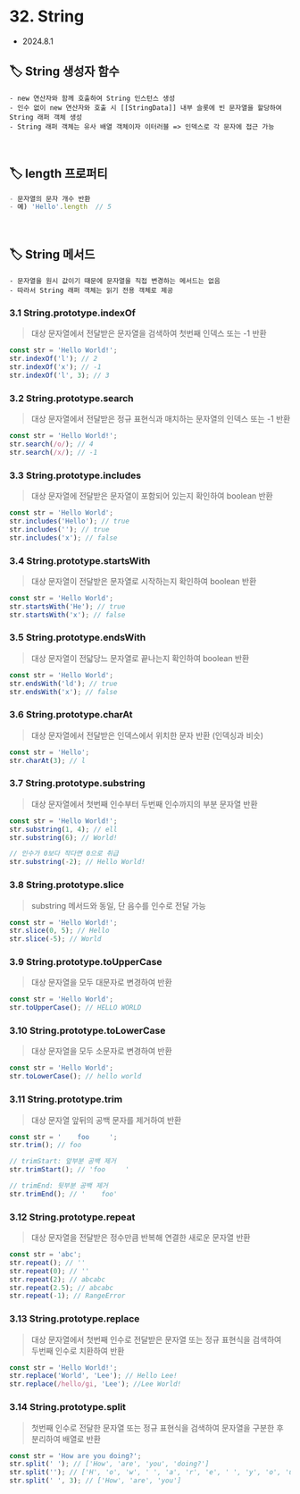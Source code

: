 # 32. String

- 2024.8.1

## 🏷 String 생성자 함수

```
- new 연산자와 함께 호출하여 String 인스턴스 생성
- 인수 없이 new 연산자와 호출 시 [[StringData]] 내부 슬롯에 빈 문자열을 할당하여 String 래퍼 객체 생성
- String 래퍼 객체는 유사 배열 객체이자 이터러블 => 인덱스로 각 문자에 접근 가능
```

<br />

## 🏷 length 프로퍼티

```jsx
- 문자열의 문자 개수 반환
- 예) 'Hello'.length  // 5
```

<br />

## 🏷 String 메서드

```
- 문자열을 원시 값이기 때문에 문자열을 직접 변경하는 메서드는 없음
- 따라서 String 래퍼 객체는 읽기 전용 객체로 제공
```

### 3.1 String.prototype.indexOf

> 대상 문자열에서 전달받은 문자열을 검색하여 첫번째 인덱스 또는 -1 반환

```jsx
const str = 'Hello World!';
str.indexOf('l'); // 2
str.indexOf('x'); // -1
str.indexOf('l', 3); // 3
```

### 3.2 String.prototype.search

> 대상 문자열에서 전달받은 정규 표현식과 매치하는 문자열의 인덱스 또는 -1 반환

```jsx
const str = 'Hello World!';
str.search(/o/); // 4
str.search(/x/); // -1
```

### 3.3 String.prototype.includes

> 대상 문자열에 전달받은 문자열이 포함되어 있는지 확인하여 boolean 반환

```jsx
const str = 'Hello World';
str.includes('Hello'); // true
str.includes(''); // true
str.includes('x'); // false
```

### 3.4 String.prototype.startsWith

> 대상 문자열이 전달받은 문자열로 시작하는지 확인하여 boolean 반환

```jsx
const str = 'Hello World';
str.startsWith('He'); // true
str.startsWith('x'); // false
```

### 3.5 String.prototype.endsWith

> 대상 문자열이 전닯당느 문자열로 끝나는지 확인하여 boolean 반환

```jsx
const str = 'Hello World';
str.endsWith('ld'); // true
str.endsWith('x'); // false
```

### 3.6 String.prototype.charAt

> 대상 문자열에서 전달받은 인덱스에서 위치한 문자 반환 (인덱싱과 비슷)

```jsx
const str = 'Hello';
str.charAt(3); // l
```

### 3.7 String.prototype.substring

> 대상 문자열에서 첫번째 인수부터 두번째 인수까지의 부분 문자열 반환

```jsx
const str = 'Hello World!';
str.substring(1, 4); // ell
str.substring(6); // World!

// 인수가 0보다 작다면 0으로 취급
str.substring(-2); // Hello World!
```

### 3.8 String.prototype.slice

> substring 메서드와 동일, 단 음수를 인수로 전달 가능

```jsx
const str = 'Hello World!';
str.slice(0, 5); // Hello
str.slice(-5); // World
```

### 3.9 String.prototype.toUpperCase

> 대상 문자열을 모두 대문자로 변경하여 반환

```jsx
const str = 'Hello World';
str.toUpperCase(); // HELLO WORLD
```

### 3.10 String.prototype.toLowerCase

> 대상 문자열을 모두 소문자로 변경하여 반환

```jsx
const str = 'Hello World';
str.toLowerCase(); // hello world
```

### 3.11 String.prototype.trim

> 대상 문자열 앞뒤의 공백 문자를 제거하여 반환

```jsx
const str = '    foo     ';
str.trim(); // foo

// trimStart: 앞부분 공백 제거
str.trimStart(); // 'foo     '

// trimEnd: 뒷부분 공백 제거
str.trimEnd(); // '    foo'
```

### 3.12 String.prototype.repeat

> 대상 문자열을 전달받은 정수만큼 반복해 연결한 새로운 문자열 반환

```jsx
const str = 'abc';
str.repeat(); // ''
str.repeat(0); // ''
str.repeat(2); // abcabc
str.repeat(2.5); // abcabc
str.repeat(-1); // RangeError
```

### 3.13 String.prototype.replace

> 대상 문자열에서 첫번째 인수로 전달받은 문자열 또는 정규 표현식을 검색하여 두번째 인수로 치환하여 반환

```jsx
const str = 'Hello World!';
str.replace('World', 'Lee'); // Hello Lee!
str.replace(/hello/gi, 'Lee'); //Lee World!
```

### 3.14 String.prototype.split

> 첫번째 인수로 전달한 문자열 또는 정규 표현식을 검색하여 문자열을 구분한 후 분리하여 배열로 반환

```jsx
const str = 'How are you doing?';
str.split(' '); // ['How', 'are', 'you', 'doing?']
str.split(''); // ['H', 'o', 'w', ' ', 'a', 'r', 'e', ' ', 'y', 'o', 'u', ' ', 'd', 'o', 'i', 'n', 'g', '?']
str.split(' ', 3); // ['How', 'are', 'you']
```

